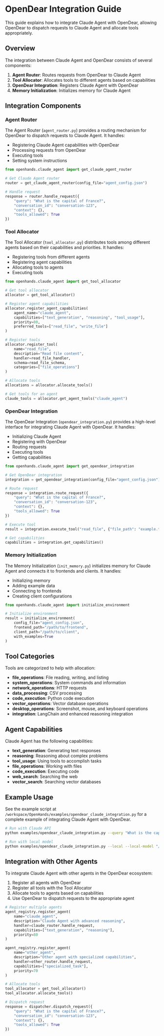 # OpenDear Integration Guide

This guide explains how to integrate Claude Agent with OpenDear, allowing OpenDear to dispatch requests to Claude Agent and allocate tools appropriately.

## Overview

The integration between Claude Agent and OpenDear consists of several components:

1. **Agent Router**: Routes requests from OpenDear to Claude Agent
2. **Tool Allocator**: Allocates tools to different agents based on capabilities
3. **OpenDear Integration**: Registers Claude Agent with OpenDear
4. **Memory Initialization**: Initializes memory for Claude Agent

## Integration Components

### Agent Router

The Agent Router (`agent_router.py`) provides a routing mechanism for OpenDear to dispatch requests to Claude Agent. It handles:

- Registering Claude Agent capabilities with OpenDear
- Processing requests from OpenDear
- Executing tools
- Setting system instructions

```python
from openhands.claude_agent import get_claude_agent_router

# Get Claude Agent router
router = get_claude_agent_router(config_file="agent_config.json")

# Handle request
response = router.handle_request({
    "query": "What is the capital of France?",
    "conversation_id": "conversation-123",
    "context": {},
    "tools_allowed": True
})
```

### Tool Allocator

The Tool Allocator (`tool_allocator.py`) distributes tools among different agents based on their capabilities and priorities. It handles:

- Registering tools from different agents
- Registering agent capabilities
- Allocating tools to agents
- Executing tools

```python
from openhands.claude_agent import get_tool_allocator

# Get tool allocator
allocator = get_tool_allocator()

# Register agent capabilities
allocator.register_agent_capabilities(
    agent_name="claude_agent",
    capabilities=["text_generation", "reasoning", "tool_usage"],
    priority=80,
    preferred_tools=["read_file", "write_file"]
)

# Register tools
allocator.register_tool(
    name="read_file",
    description="Read file content",
    handler=read_file_handler,
    schema=read_file_schema,
    categories=["file_operations"]
)

# Allocate tools
allocations = allocator.allocate_tools()

# Get tools for an agent
claude_tools = allocator.get_agent_tools("claude_agent")
```

### OpenDear Integration

The OpenDear Integration (`opendear_integration.py`) provides a high-level interface for integrating Claude Agent with OpenDear. It handles:

- Initializing Claude Agent
- Registering with OpenDear
- Routing requests
- Executing tools
- Getting capabilities

```python
from openhands.claude_agent import get_opendear_integration

# Get OpenDear integration
integration = get_opendear_integration(config_file="agent_config.json")

# Route request
response = integration.route_request({
    "query": "What is the capital of France?",
    "conversation_id": "conversation-123",
    "context": {},
    "tools_allowed": True
})

# Execute tool
result = integration.execute_tool("read_file", {"file_path": "example.txt"})

# Get capabilities
capabilities = integration.get_capabilities()
```

### Memory Initialization

The Memory Initialization (`init_memory.py`) initializes memory for Claude Agent and connects it to frontends and clients. It handles:

- Initializing memory
- Adding example data
- Connecting to frontends
- Creating client configurations

```python
from openhands.claude_agent import initialize_environment

# Initialize environment
result = initialize_environment(
    config_file="agent_config.json",
    frontend_path="/path/to/frontend",
    client_path="/path/to/client",
    with_examples=True
)
```

## Tool Categories

Tools are categorized to help with allocation:

- **file_operations**: File reading, writing, and listing
- **system_operations**: System commands and information
- **network_operations**: HTTP requests
- **data_processing**: CSV processing
- **code_execution**: Python code execution
- **vector_operations**: Vector database operations
- **desktop_operations**: Screenshot, mouse, and keyboard operations
- **integration**: LangChain and enhanced reasoning integration

## Agent Capabilities

Claude Agent has the following capabilities:

- **text_generation**: Generating text responses
- **reasoning**: Reasoning about complex problems
- **tool_usage**: Using tools to accomplish tasks
- **file_operations**: Working with files
- **code_execution**: Executing code
- **web_search**: Searching the web
- **vector_search**: Searching vector databases

## Example Usage

See the example script at `/workspace/OpenHands/examples/opendear_claude_integration.py` for a complete example of integrating Claude Agent with OpenDear.

```bash
# Run with Claude API
python examples/opendear_claude_integration.py --query "What is the capital of France?"

# Run with local model
python examples/opendear_claude_integration.py --local --local-model "/path/to/model.gguf" --query "What is the capital of France?"
```

## Integration with Other Agents

To integrate Claude Agent with other agents in the OpenDear ecosystem:

1. Register all agents with OpenDear
2. Register all tools with the Tool Allocator
3. Allocate tools to agents based on capabilities
4. Use OpenDear to dispatch requests to the appropriate agent

```python
# Register multiple agents
agent_registry.register_agent(
    name="claude_agent",
    description="Claude Agent with advanced reasoning",
    handler=claude_router.handle_request,
    capabilities=["text_generation", "reasoning"],
    priority=80
)

agent_registry.register_agent(
    name="other_agent",
    description="Other agent with specialized capabilities",
    handler=other_router.handle_request,
    capabilities=["specialized_task"],
    priority=70
)

# Allocate tools
tool_allocator = get_tool_allocator()
tool_allocator.allocate_tools()

# Dispatch request
response = dispatcher.dispatch_request({
    "query": "What is the capital of France?",
    "conversation_id": "conversation-123",
    "context": {},
    "tools_allowed": True
})
```